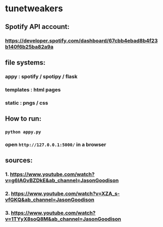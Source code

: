 # tunetweakers

## Spotify API account:
### https://developer.spotify.com/dashboard/67cbb4ebad8b4f23b140f6b25ba82a9a

## file systems:
### appy : spotify / spotipy / flask
### templates : html pages
### static : pngs / css

## How to run:
### `python appy.py`
### open `http://127.0.0.1:5000/` in a browser

## sources:
### 1. https://www.youtube.com/watch?v=g6IAGvBZDkE&ab_channel=JasonGoodison
### 2. https://www.youtube.com/watch?v=XZA_s-vfGKQ&ab_channel=JasonGoodison
### 3. https://www.youtube.com/watch?v=1TYyX8soQ8M&ab_channel=JasonGoodison
